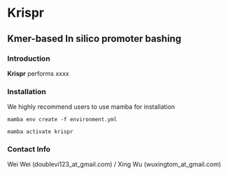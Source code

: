 # Krispr

## Kmer-based In silico promoter bashing

### Introduction
**Krispr** performs xxxx 

### Installation
We highly recommend users to use mamba for installation

```mamba env create -f environment.yml```

```mamba activate krispr```

### Contact Info
Wei Wei (doublevi123_at_gmail.com) / Xing Wu (wuxingtom_at_gmail.com)
